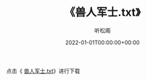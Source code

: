 ﻿---
title:  《兽人军士.txt》
date:   2022-01-01T00:00:00+00:00
author: 听松阁
layout: post
permalink: /兽人军士/
categories: 小说
tags: [小说]
---

点击《 [兽人军士.txt](http://img.660000.xyz/bookstukust/book/bntxt/10/兽人军士.txt)》进行下载
